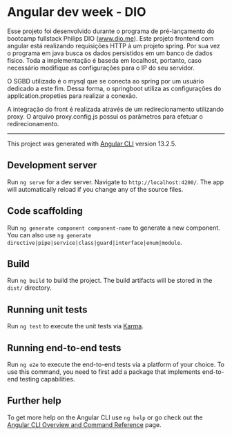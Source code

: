 # Angular dev week - DIO


Esse projeto foi desenvolvido durante o programa de pré-lançamento do bootcamp fullstack Philips DIO (www.dio.me).
Este projeto frontend com angular está realizando requisições HTTP à um projeto spring. Por sua vez o programa em java
busca os dados persistidos em um banco de dados físico. Toda a implementação é baseda em localhost, portanto, caso necessário
modifique as configurações para o IP do seu servidor.

O SGBD utilizado é o mysql que se conecta ao spring por um usuário dedicado a este fim. Dessa forma, o springboot utiliza 
as configurações do application.propeties para realizar a conexão.

A integração do front é realizada através de um redirecionamento utilizando proxy. O arquivo proxy.config.js possui os
parâmetros para efetuar o redirecionamento.
_______________________________________________________________________________________________________

This project was generated with [Angular CLI](https://github.com/angular/angular-cli) version 13.2.5.

## Development server

Run `ng serve` for a dev server. Navigate to `http://localhost:4200/`. The app will automatically reload if you change any of the source files.

## Code scaffolding

Run `ng generate component component-name` to generate a new component. You can also use `ng generate directive|pipe|service|class|guard|interface|enum|module`.

## Build

Run `ng build` to build the project. The build artifacts will be stored in the `dist/` directory.

## Running unit tests

Run `ng test` to execute the unit tests via [Karma](https://karma-runner.github.io).

## Running end-to-end tests

Run `ng e2e` to execute the end-to-end tests via a platform of your choice. To use this command, you need to first add a package that implements end-to-end testing capabilities.

## Further help

To get more help on the Angular CLI use `ng help` or go check out the [Angular CLI Overview and Command Reference](https://angular.io/cli) page.
